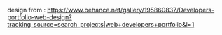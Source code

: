 design from : https://www.behance.net/gallery/195860837/Developers-portfolio-web-design?tracking_source=search_projects|web+developers+portfolio&l=1